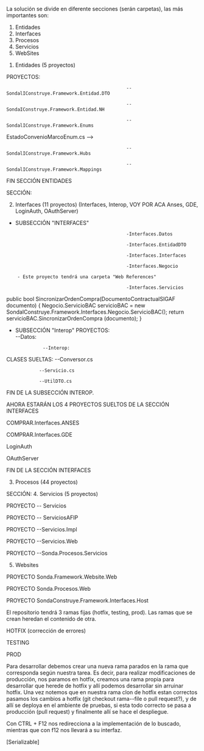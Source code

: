La solución se divide en diferente secciones (serán carpetas), las más importantes son:

1. Entidades
2. Interfaces
3. Procesos
4. Servicios
5. WebSites


<!-- En este archivo desarrollaremos las características de cada sección. En la solución están los comentarios explicativos de la sintaxis del código.-->

1. Entidades (5 proyectos)
<!-- Esta sección es la capa de las entidades de se encontrarán los objetos que serán mapeados al proyecto desde la base de datos, específicamente desde las tablas, sus filas serán las entidades mapeadas como objetos. 
Cada sección tiene diferentes proyectos (bibliotecas de clases que se encargarán de diferentes tareas con relación a estos objetos). --> 




PROYECTOS:
<!--En el primer nivel de jerarquía de varios proyectos habrá carpetas, estas representaran el esquema de la base de datos donde esta ubicada la tabla (clase en el caso del IDE visual studio) -->
                                                
                                                --SondalIConstruye.Framework.Entidad.DTO
<!-- 
En este proyecto se encontrará el objeto visual. Es el objeto que será devuelto en el Frontend. 
(DTO == Data Transfer Object; Objeto de transferencia de datos) 
Las entidades DTO son el puente entre la sección de datos (Entidades.NH) y el resto de secciones de la solución.
La sección de datos (Entidades.NH) solo ve los objetos de bases de datos pero cuando lo tiene que compartir a la presentación o a la interfaz lo que se comparte es el DTO, NO EL NH.
-->


                                                --SondaIConstruye.Framework.Entidad.NH
<!--
En este proyecto se encontrarán los objetos de la base de datos, es decir es la creación más completa y auténtica posible del objeto. Es el objeto Backend, no se mostrará en el frontend. Es una capa de datos. 
Estos objetos se crearán a partir de clases que determinarán sus propiedades y metodos, estarán en la carpeta "NH" en el esquema correspondiente (carpeta) dentro del proyecto.
LAS CLASES DE ESTE PROYECTO HEREDERÁN DE DomainObject (clase del framework NA EVERNET, EL ORM PARA MAPEO) 
La ruta a este proyecto es:
Entidades -> Sondal...Entidad.NH -> Esquema -> NH    

Clases == Tablas; Objetos == Filas; Propiedades == Columnas.
--> 

<!-- Estos dos primeros proyectos vistos estan relacionados entre sí ya que referencian a los objetos, pero uno habla del visual y otro del de base de datos. Un proyecto se encarga de su presentación (DTO) y otro de su creación mediate mapeación (NH) mapeación que logramos con el ORM NA-EVERNET y los archivos de configuración .xml (en el proyecto Mappings) -->


                                                --SondalIConstruye.Framework.Enums
<!-- 
En este proyecto se encontrarán archivos con clases dentro que tendrán interfaces o metodos que devolverán opciones de interfaces. Las interfaces tendrán diferentes posibles que podrán devolver, separadas por comas. Por ej un interfaz tendrá todos los "Estados" de un pliego posibles, devolverá uno solo de ellos por cada pliego, en el código de la solución los comentamos para verlos en profundidad.
Habrá dos tipos de clases, las que contengan enumerados encargados de crear los diferentes estados y las clases que contengan los metodos que manejarán la lógica para retornar los estados del objeto correspondiente.
Ejemplo, tendremos una clase "Estados.cs" (en el Explorador de Soluciones) en sintaxis donde se accede a ella se llamara "EnuEstados", esta clase es del primer tipo posee muchos enumerados que contiene las diferentes opciones,estados, descripciones para diferentes objetos, ej hay un enumerado con los estados del ConvenioMarco y luego hay otra clase (EstadoConvenioMarcoEnum.cs) que mediante un metodo devuelve esta información, esta información se argumenta al metodo y se obtiene desde el enumerado en el otro archivo.
Entonces los archivos con enumerados tienen fines de capa de datos (data layer) y los archivos con metodos que son argumentados con los valores de estos enumerados para ser devueltos en el front end tienen fines de capa de negocio (business layer)  

<!-- Archivo con metodo que devuelve un valor obtenido de un enumerado : -->
EstadoConvenioMarcoEnum.cs
-->


                                                --SondalIConstruye.Framework.Hubs
<!-- 
-->


                                                --SondalIConstruye.Framework.Mappings
<!-- 
En este proyecto que es de acceso a datos se encuentran archivos .XML. Estos archivos se encargarán de cumplir el mapeo entre las filas de las tablas de la DB y los objetos de las clases del IDE, son archivos de configuración. Estos archivos tendrán etiquetas que deberemos llenar con la información adecuada para representar la tabla y clase mapeadas entre si.
Ejemplo:
--> 
<class name="Pliego" schema="PLI" table="pliego">
<id name="Id" column="IdPliego" type="long" unsaved-value="0">
    <generator class="identity"/>
</id>
<property name="NumeroPliego" type="string">
<property name="FechaCreacion" type="DateTime">
<!-- La etiqueta class pide los nombres de la tabla y clase a mapear además del esquema donde se ubican -->
<!-- La etiqueta ID generará una identificación para este mapeo realizado PREGUNAR GUILLE.-->
<!-- La etiqueta property representa a las propiedades/columnas de la clase/tabla, indicamos su nombre y su tipado -->
<!-- El framework NA EVERNET se ocupará al hacer de hacer las tareas al nosotros ejecutarlas con: Pliego.Save(), Pliego.Find() o la que corresponda. -->


FIN SECCIÓN ENTIDADES



<!-- 
 -->


SECCIÓN: 

2. Interfaces (11 proyectos) (Interfaces, Interop, VOY POR ACA Anses, GDE, LoginAuth, OAuthServer)
<!-- Aquí es donde nos podremos conectar a los servicios externos al necesitarlos, hay diferentes maneras para hacer esto, podemos crear el enchufe que necesitamos, lo uso y lo "tiró" Ej: autorizar en sidico, debemos llamar al servicio externo, podemos hacer la referencia del servicio externo, crear el webservice local a nivel código, llamarlo y manejar el resultado, pero hay que hacerlo muchas veces en todo el proyecto, llamar al mismo servicio )clases de Service references) o distintos, o incluso hay veces que el extremo del servicio cambia (cambio de sistema, en este caso se deberá modificar todos los llamados al servicio del sistema anterior, al tener la sección interfaces tendremos fácilidad para encontrar estos llamados) -->

<!-- Esta sección es donde se encontrarán todos los llamados a servicios externos o locales que hayamos realizado. Necesitaremos de ciertos sistemas/servicios externos. 
Ej: Autorizar en SIDICO, obtener número de expediente en GDE.

<!-- Empecemos con sus subsecciones -->
- SUBSECCIÓN "INTERFACES"
<!-- Esta sección manejará los servicios locales, los de la solución SEAC (COMPR.AR), no los de sistemas externos. Se divide en 5 proyectos, las desarrollamos a continuación: -->

                                                -Interfaces.Datos
<!-- En este proyecto se crea, actualiza o busca un objeto de la clase ticket en la base de datos.
Mediante metodos que llaman y ejecutan STORED PROCEDURES de la base de datos. La lógica consiste en mapear la base de datos y el procedure creando instancias de las clases correctas (Database, DbCommand) y en la asignación de esta instancia ejecutar un metodo para realizar el mapeo de ambos, estos metodos son: CreateDataBase() y GetStoredProcedure(), ambos metodos deben argumentarse con el nombre de la DB y del SP.-->
        


                                                -Interfaces.EntidadDTO
<!-- En este proyecto se encuentran las clases creadoras de los objetos visuales que serán manipulados por los servicios. Dentro de las clases tendremos las propiedades que podrán tener o no atributos, asi como podrán tener o no capacidades GET y SET. La clase tendrá los atributos [Serializable, DataContract]. En algunas clases habrá enumerados (contenedores de múltiples opciones != de las cuáles solo una será devuelta). -->



                                                -Interfaces.Interfaces
<!-- En este proyecto se crea una interface pública que almacena todos los servicios locales para usar sobre  SEAC. Cada servicio tendrá un atributo descriptivo == [OperationContract]
Estos servicios deberán ser argumentados con los objetos que deben manipular, objetos creados a partir del proyecto anterior (EntidadDTO)
Cada servicio de esta clase será referenciado en Interfaces.Servicios, donde se llamará finalmente.-->



                                                -Interfaces.Negocio
<!-- En este proyecto dentro de clases se encuentra la lógica de todos los servicios locales, identificados en la interfaz del proyecto "Interface". Luego estos estos metodos con la lógica son llamados en el proyecto "Servicios". -->

        - Este proyecto tendrá una carpeta "Web References"
   <!-- En ella, habrá archivos raros que desconozco que son que tendrán los servicios relacionados. Serán 5 archivos con diferentes servicios. Luego estos servicios se llamarán en las clases aisladas del primer nivel de jerarquía del proyecto en el que estamos (Interfaces.Negocio). -->



                                                -Interfaces.Servicios
<!-- En este proyecto se llamarán a los servicios desarrollados en las clases del proyecto "Negocio" se hará dentro de un metodo encapsulador que será el metodo final. 
Un ejemplo: -->
public bool SincronizarOrdenCompra(DocumentoContractualSIGAF documento)
{
    Negocio.ServicioBAC servicioBAC = new SondaIConstruye.Framework.Interfaces.Negocio.ServicioBAC(); 
    return servicioBAC.SincronizarOrdenCompra (documento); 
}

<!-- En estos metodos del proyecto Servicios no solo nos conectamos con Interfaces.Negocio por usar servicios de sus clases, si no tambien con Interfaces.Interfaces ya que el nombre de los metodos es el mismo que el de los servicios dentro de la interfaz en Interfaces.Interfaces y se puede comprobar viendo que la interfaz aparecen todos sus metodos como referenciados en este proyecto. -->

<!-- Fin de la sección de Interfaces Locales. Continuamos con las interfaces de los sistemas externos. -->






- SUBSECCIÓN "Interop" 
PROYECTOS:  
                --Datos: 
   <!-- tendrá los datos en una clase llamada "ProcesosDAO.cs".   -->
        
                --Interop: 
   <!-- tendrá dos carpetas (DTO && EXCEPTIONS) donde se encontrarán el objeto visual (DictamenProcuracionDTO) y las excepciones controladas y 3 servicios. -->


CLASES SUELTAS: 
                --Conversor.cs
   <!-- En esta clase se realizarán conversiones de objetos DTO a NH. Literalmente hablando lo que haremos será trasnferir datos del DTO al NH. Serán dos objetos diferentes. Se crean metodos que reciben como argumentos objetos DTO. Ya en el flujo de ejecución de los metodos convertores primeramente se realiza la instancia de clase deseada, en este caso el objeto NH. Luego se comprueba que el argumento (objeto DTO) tenga datos, una vez comprobado que los tiene se realizan las trasnferencias de datos para crear el nuevo objeto NH requerido. Algunas transferencias requerirán de metodos de por medio ej: "PartidaPresupuestaria" (el primer metodo) -->

                --Servicio.cs
   <!-- En esta clase se crearán metodos que ejecutarán los servicios de interop, que se encuentran en la carpeta especial "ServicioSEAC" en Services References. Primero en el metodo deben crearse los objetos DTO que serán manipulados por el servicio y luego en un bloque try se ejecutará el servicio argumentado con el objeto creado. Se deben asignar valores a todas las propiedades necesarias del objeto DTO, estas se asignan con los argumentos del metodo.
   Hay metodos que usarán servicios del archivo de referencias "RenderizacionDocumentos", no todos vendrán de "ServiciosSEAC".
El error al llamar a "ServicioSEACClient" se soluciona borrando ServicioSEAC. su sintaxis predecesora.-->
 

                --UtilDTO.cs
   <!-- En esta clase se desarrollan metodos públicos y estáticos que crearán los objetos DTO necesarios en interop. Para esto debemos acceder a ellos via la "carpeta especial" (ServicioSEAC) anidada en "Services References" que es donde se encuentran las clases creadoras.
   <!-- AHORA LOS 4 PROYECTOS (BIBLIOTECAS DE CLASE) DEL PRIMER NIVEL DE JERARQUÍA -->

 FIN DE LA SUBSECCIÓN INTEROP.

AHORA ESTARÁN LOS 4 PROYECTOS SUELTOS DE LA SECCIÓN INTERFACES  

COMPRAR.Interfaces.ANSES
<!-- En este proyecto se encontrarán las interfaces de ANSES -->


 COMPRAR.Interfaces.GDE
<!-- En este proyecto se encontrarán las interfaces de GDE (que son todas las llamadas del expediente) -->


LoginAuth
<!-- La interface entre la solución de COMPRAR y la solución de AUTENTIFICACION (que debemos tener abierta para desarrollar en comprar, esta solución es otro sistema que se conecta con COMPRAR.)  -->


OAuthServer
<!--  -->



FIN DE LA SECCIÓN INTERFACES 



<!-- 
-->



<!-- SECCIÓN: -->
3. Procesos (44 proyectos)
<!-- El sistema tiene muchas tareas programadas que se deben ejecutar cada cierto tiempo (algunas online y otras offline, es decir cuando no haya usuarios operando) para ejecutarlas se crea un proyecto que contendrá una clase (Program.cs) que ejecutará los procesos. Para ejecutar estos procesos se deberá obtener una contraseña desde el archivo App.config, además debemos instanciar la clase que contiene al proceso (esta clase será en la mayoría de casos ServiciosSoapClient y se encontrará en el archivo de ConnectedServices, también pueden ser interfaces). Luego, en el bloque try con esa instancia heredaremos y ejecutaremos al proceso. 
Proyecto comentado en la solución: EjecucionVersionadoOfertas  -->



<!-- 
En esta sección habrá proyectos donde se llamarán servicios de una clase llamada ServiciosSoapClient, esta clase estará dentro de la carpeta especial anidada en "Services Refereces" en el mismo proyecto y nivel de jerarquía que la clase Program.cs (la que invoca a su servicio). La clase ServiciosSoapClient además antes de ella tendrá un interface donde estarán todos los procesos disponibles del proyecto en el que nos encontremos.
-->


<!-- FIN SECCIÓN PROCESOS -->


<!-- 
-->


SECCIÓN:
4. Servicios (5 proyectos)
<!-- En esta sección se encuentra la mayor parte de la lógica de negocio.. Específicamente en el proyecto Servicios.Impl -->

PROYECTO                                                     -- Servicios
<!--Aquí se almacenarán dentro de una interface todos los servicios que se usarán en esta sección d la solución-->

PROYECTO                                                    -- ServiciosAFIP
<!-- Aqui -->

PROYECTO                                                    --Servicios.Impl
<!--  -->

PROYECTO                                                    --Servicios.Web
<!--  -->

PROYECTO                                                    --Sonda.Procesos.Servicios
<!--  -->



<!-- 
-->



5. Websites 
<!-- 
Es la capa de presentación de la aplicación web (el frontend). Contendrá los formularios webs. Tendrá 3 proyectos (en la solución SEAC) también usaremos el proyecto de la solucion APICOMPRAR. 
Necesitamos que estos 3 proyectos de Websites se ejecuten simultaneamente, para eso hacer la siguiente configuración, en la solución Click derecho -> Propiedades -> Proyecto de inicio -> Proyectos de inicio múltiples (chx checked) y en el cuadro buscar los 3 proyectos e indicar "Iniciar"
-->
PROYECTO                                                    Sonda.Framework.Website.Web
<!-- En este proyecto se encontrará la página de COMPR.AR. Todos los formularios a los que podemos acceder navegando por comprar. -->

PROYECTO                                                    Sonda.Procesos.Web
<!-- En este proyecto se encontrarán todas las tareas programadas, es decir, los procesos. -->

PROYECTO                                                    SondaConstruye.Framework.Interfaces.Host
<!-- En este proyecto se encontrarán las llamadas a otros servicios. Es decir, cada vez que deba llamar a algún servicio externo (GDE, API DE USUARIOS) se deberá usar este proyecto de interface. -->






<!-- RAMAS USADAS EN SEAC -->
El repositorio tendrá 3 ramas fijas (hotfix, testing, prod). Las ramas que se crean heredan el contenido de otra. 

HOTFIX (corrección de errores)
<!-- Esta rama es una copia de prod, en ella se corrigen errores de producción. 
Al completarse la corrección, la rama se fusiona en la rama principal tanto en las ramas de desarrollo activas como sea necesario para asegurar que el problema se resuelva en todas las versiones futuras del software. -->

TESTING 
<!-- Esta rama se utiliza para realizar un testeo de las nuevos cambios antes de hacerle el pull request a la rama de producción. -->

PROD
<!-- En esta rama se encuentra el proyecto expuesto a los clientes. El producto final.
Los cambios de esta rama se realizan a través de fusiones de ramas de desarrollo, no se usa para realizar cambios. -->

Para desarrollar debemos crear una nueva rama parados en la rama que corresponda según nuestra tarea. Es decir, para realizar modificaciones de producción, nos paramos en hotfix, creamos una rama propia para desarrollar que herede de hotfix y allí podemos desarrollar sin arruinar hotfix. Una vez notemos que en nuestra rama clon de hotfix estan correctos pasamos los cambios a hotfix (git checkout rama--file o pull request?), y de allí se deploya en el ambiente de pruebas, si esta todo correcto se pasa a producción (pull request) y finalmente allí se hace el despliegue.



<!-- EXTRAS -->
Con CTRL + F12 nos redirecciona a la implementación de lo buscado, mientras que con f12 nos llevará a su interfaz.

<!-- ATRIBUTOS VISTOS EN LA SOLUCIÓN -->
[Serializable] 
<!-- Indica que todos los campos públicos y privados (no estáticos) de la clase se pueden serializar. Por lo tanto, los objetos de esa clase pueden ser convertidos en un flujo de bytes que pueden ser almacenados o transmitidos. Esto es especialmente útil en aplicaciones que necesitan persistir datos o comunicarse con otros sistemas. -->